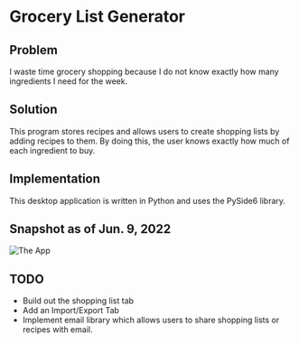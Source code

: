 # Grocery List Generator

## Problem
I waste time grocery shopping because I do not know exactly how many ingredients I need for the week.

## Solution
This program stores recipes and allows users to create shopping lists by adding recipes to them. By doing this, the user knows exactly how much of each ingredient to buy. 

## Implementation
This desktop application is written in Python and uses the PySide6 library.

## Snapshot as of Jun. 9, 2022
![The App](https://github.com/nng9/grocery-list-generator/Grocery-app.jpg)

## TODO
- Build out the shopping list tab
- Add an Import/Export Tab
- Implement email library which allows users to share shopping lists or recipes with email.
